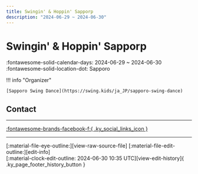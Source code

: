 ```yaml
---
title: Swingin' & Hoppin' Sapporp
description: "2024-06-29 ~ 2024-06-30"
---
```


# Swingin' & Hoppin' Sapporp 

:fontawesome-solid-calendar-days: 2024-06-29 ~ 2024-06-30  
:fontawesome-solid-location-dot: Sapporo  

!!! info "Organizer"

    [Sapporo Swing Dance](https://swing.kids/ja_JP/sapporo-swing-dance)  

## Contact


---

 [:fontawesome-brands-facebook-f:{ .ky_social_links_icon }](https://www.facebook.com/events/s/-save-the-date-swinginhoppin-2/919703829611473)

---

<div class="ky_page_footer" markdown>
<div class="ky_page_footer_trailing" markdown="span">
[:material-file-eye-outline:][view-raw-source-file]
[:material-file-edit-outline:][edit-info]
</div>
<div class="ky_page_footer_leading" markdown="span">
[:material-clock-edit-outline: 2024-06-30 10:35 UTC][view-edit-history]{ .ky_page_footer_history_button }
</div>
</div>

[view-raw-source-file]: https://github.com/swingdance/events/blob/main/2024/ja_JP/swingin-n-hoppin-sapporp-2024.json "View Raw Source File"
[edit-info]: https://github.com/swingdance/events/issues/new?assignees=&labels=update+event&projects=&template=03-update_entity.yml&title=Update%20Event%3A%202024%2Fja_JP%20%E2%80%A2%20Swingin%27%20%26%20Hoppin%27%20Sapporp&region=ja_JP&year=2024&id=swingin-n-hoppin-sapporp-2024&name=Swingin%27%20%26%20Hoppin%27%20Sapporp&org_id=sapporo-swing-dance "Edit Info"

[view-edit-history]: https://github.com/swingdance/events/commits/main/2024/ja_JP/swingin-n-hoppin-sapporp-2024.json "View Edit History"
